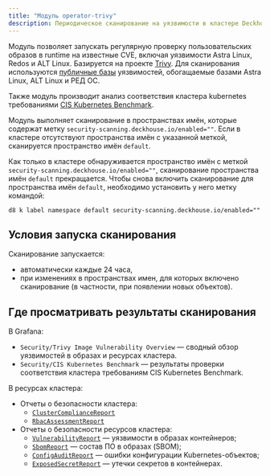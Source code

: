 ```yaml
---
title: "Модуль operator-trivy"
description: Периодическое сканирование на уязвимости в кластере Deckhouse Kubernetes Platform.
---
```


Модуль позволяет запускать регулярную проверку пользовательских образов в runtime на известные CVE, включая уязвимости Astra Linux, Redos и ALT Linux. Базируется на проекте [Trivy](https://github.com/aquasecurity/trivy). Для сканирования используются [публичные базы](https://github.com/aquasecurity/trivy-db/tree/main/pkg/vulnsrc) уязвимостей, обогащаемые базами Astra Linux, ALT Linux и РЕД ОС.

Также модуль производит анализ соответствия кластера kubernetes требованиями [CIS Kubernetes Benchmark](https://www.cisecurity.org/benchmark/kubernetes/).

Модуль выполняет сканирование в пространствах имён, которые содержат метку `security-scanning.deckhouse.io/enabled=""`.
Если в кластере отсутствуют пространства имён с указанной меткой, сканируется пространство имён `default`.

Как только в кластере обнаруживается пространство имён с меткой `security-scanning.deckhouse.io/enabled=""`, сканирование пространства имён `default` прекращается.
Чтобы снова включить сканирование для пространства имён `default`, необходимо установить у него метку командой:

```shell
d8 k label namespace default security-scanning.deckhouse.io/enabled=""
```

## Условия запуска сканирования

Сканирование запускается:

- автоматически каждые 24 часа,
- при изменениях в пространствах имен, для которых включено сканирование (в частности, при появлении новых объектов).

## Где просматривать результаты сканирования

В Grafana:

- `Security/Trivy Image Vulnerability Overview` — сводный обзор уязвимостей в образах и ресурсах кластера.
- `Security/CIS Kubernetes Benchmark` — результаты проверки соответствия кластера требованиям CIS Kubernetes Benchmark.

В ресурсах кластера:

- Отчеты о безопасности кластера:
  - [`ClusterComplianceReport`](cr.html#clustercompliancereport)
  - [`RbacAssessmentReport`](cr.html#rbacassessmentreport)
- Отчеты о безопасности ресурсов кластера:
  - [`VulnerabilityReport`](cr.html#vulnerabilityreport) — уязвимости в образах контейнеров;
  - [`SbomReport`](cr.html#sbomreport) — состав ПО в образах (SBOM);
  - [`ConfigAuditReport`](cr.html#configauditreport) — ошибки конфигурации Kubernetes-объектов;
  - [`ExposedSecretReport`](cr.html#exposedsecretreport) — утечки секретов в контейнерах.
